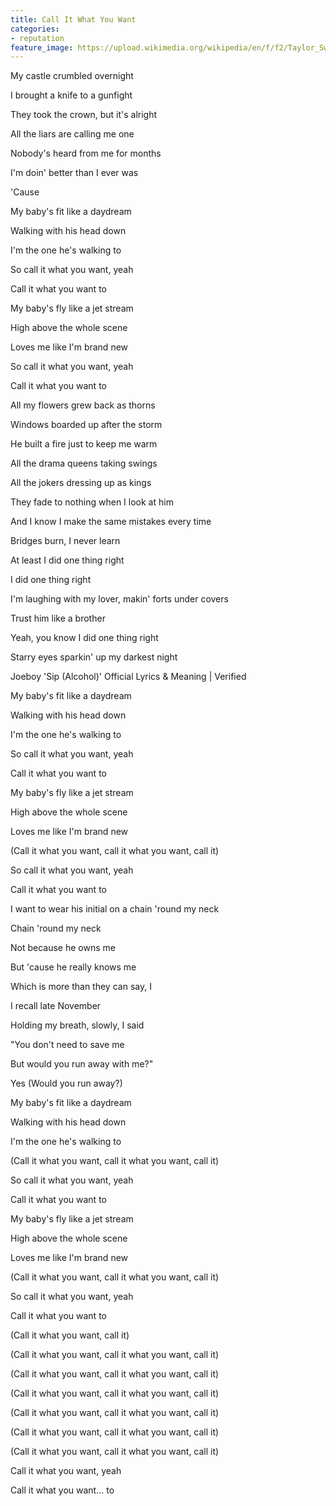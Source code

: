 ```yaml
---
title: Call It What You Want
categories:
- reputation
feature_image: https://upload.wikimedia.org/wikipedia/en/f/f2/Taylor_Swift_-_Reputation.png
--- 
```

My castle crumbled overnight

I brought a knife to a gunfight

They took the crown, but it's alright

All the liars are calling me one

Nobody's heard from me for months

I'm doin' better than I ever was

'Cause

My baby's fit like a daydream

Walking with his head down

I'm the one he's walking to

So call it what you want, yeah

Call it what you want to

My baby's fly like a jet stream

High above the whole scene

Loves me like I'm brand new

So call it what you want, yeah

Call it what you want to

All my flowers grew back as thorns

Windows boarded up after the storm

He built a fire just to keep me warm

All the drama queens taking swings

All the jokers dressing up as kings

They fade to nothing when I look at him

And I know I make the same mistakes every time

Bridges burn, I never learn

At least I did one thing right

I did one thing right

I'm laughing with my lover, makin' forts under covers

Trust him like a brother

Yeah, you know I did one thing right

Starry eyes sparkin' up my darkest night

Joeboy 'Sip (Alcohol)' Official Lyrics & Meaning | Verified

My baby's fit like a daydream

Walking with his head down

I'm the one he's walking to

So call it what you want, yeah

Call it what you want to

My baby's fly like a jet stream

High above the whole scene

Loves me like I'm brand new

(Call it what you want, call it what you want, call it)

So call it what you want, yeah

Call it what you want to

I want to wear his initial on a chain 'round my neck

Chain 'round my neck

Not because he owns me

But 'cause he really knows me

Which is more than they can say, I

I recall late November

Holding my breath, slowly, I said

"You don't need to save me

But would you run away with me?"

Yes (Would you run away?)

My baby's fit like a daydream

Walking with his head down

I'm the one he's walking to

(Call it what you want, call it what you want, call it)

So call it what you want, yeah

Call it what you want to

My baby's fly like a jet stream

High above the whole scene

Loves me like I'm brand new

(Call it what you want, call it what you want, call it)

So call it what you want, yeah

Call it what you want to

(Call it what you want, call it)

(Call it what you want, call it what you want, call it)

(Call it what you want, call it what you want, call it)

(Call it what you want, call it what you want, call it)

(Call it what you want, call it what you want, call it)

(Call it what you want, call it what you want, call it)

(Call it what you want, call it what you want, call it)

Call it what you want, yeah

Call it what you want... to